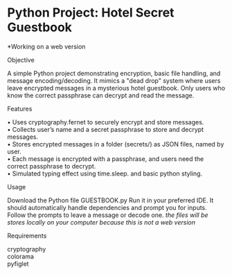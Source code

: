 # Python Project: Hotel Secret Guestbook

*Working on a web version

Objective

A simple Python project demonstrating encryption, basic file handling, and message encoding/decoding. It mimics a "dead drop" system where users leave encrypted messages in a mysterious hotel guestbook. Only users who know the correct passphrase can decrypt and read the message.

Features

• Uses cryptography.fernet to securely encrypt and store messages.<br>
• Collects user’s name and a secret passphrase to store and decrypt messages.<br>
• Stores encrypted messages in a folder (secrets/) as JSON files, named by user.<br>
• Each message is encrypted with a passphrase, and users need the correct passphrase to decrypt.<br>
• Simulated typing effect using time.sleep. and basic python styling.<br>

Usage

Download the Python file GUESTBOOK.py
Run it in your preferred IDE. It should automatically handle dependencies and prompt you for inputs.
Follow the prompts to leave a message or decode one.
*the files will be stores locally on your computer because this is not a web version*

Requirements <br>

cryptography  <br> 
colorama  <br>
pyfiglet
